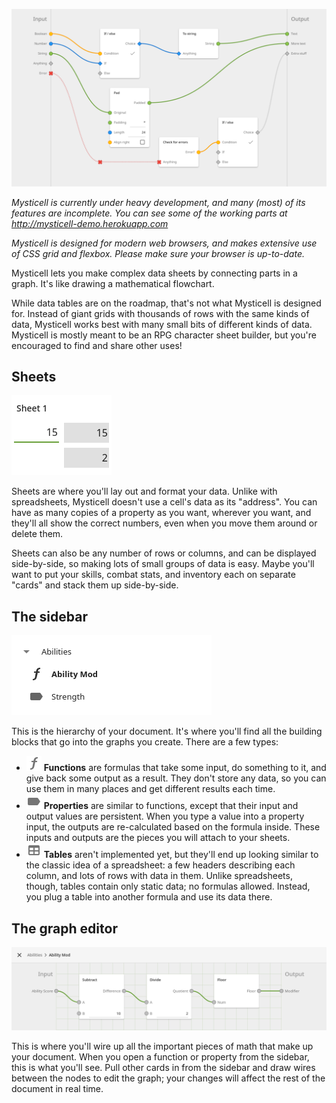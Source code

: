 ![Node editor mockup](/readme-assets/mockups/node-editor-mockup.png?raw=true)

_Mysticell is currently under heavy development, and many (most) of its features are incomplete. You can see some of the working parts at http://mysticell-demo.herokuapp.com_

_Mysticell is designed for modern web browsers, and makes extensive use of CSS grid and flexbox. Please make sure your browser is up-to-date._

Mysticell lets you make complex data sheets by connecting parts in a graph. It's like drawing a mathematical flowchart.

While data tables are on the roadmap, that's not what Mysticell is designed for. Instead of giant grids with thousands of rows with the same kinds of data, Mysticell works best with many small bits of different kinds of data. Mysticell is mostly meant to be an RPG character sheet builder, but you're encouraged to find and share other uses!

## Sheets

![Sheet screenshot](/readme-assets/screenshots/sheet.png?raw=true)

Sheets are where you'll lay out and format your data. Unlike with spreadsheets, Mysticell doesn't use a cell's data as its "address". You can have as many copies of a property as you want, wherever you want, and they'll all show the correct numbers, even when you move them around or delete them.

Sheets can also be any number of rows or columns, and can be displayed side-by-side, so making lots of small groups of data is easy. Maybe you'll want to put your skills, combat stats, and inventory each on separate "cards" and stack them up side-by-side.

## The sidebar

![Sidebar screenshot](/readme-assets/screenshots/sidebar.png?raw=true)

This is the hierarchy of your document. It's where you'll find all the building blocks that go into the graphs you create. There are a few types:

* ![Function icon](/readme-assets/icons/icon-function.png?raw=true) **Functions** are formulas that take some input, do something to it, and give back some output as a result. They don't store any data, so you can use them in many places and get different results each time.
* ![Property icon](/readme-assets/icons/icon-property.png?raw=true) **Properties** are similar to functions, except that their input and output values are persistent. When you type a value into a property input, the outputs are re-calculated based on the formula inside. These inputs and outputs are the pieces you will attach to your sheets.
* ![Table icon](/readme-assets/icons/icon-table.png?raw=true) **Tables** aren't implemented yet, but they'll end up looking similar to the classic idea of a spreadsheet: a few headers describing each column, and lots of rows with data in them. Unlike spreadsheets, though, tables contain only static data; no formulas allowed. Instead, you plug a table into another formula and use its data there.

## The graph editor

![Graph editor screenshot](/readme-assets/screenshots/graph-editor.png?raw=true)

This is where you'll wire up all the important pieces of math that make up your document. When you open a function or property from the sidebar, this is what you'll see. Pull other cards in from the sidebar and draw wires between the nodes to edit the graph; your changes will affect the rest of the document in real time.
